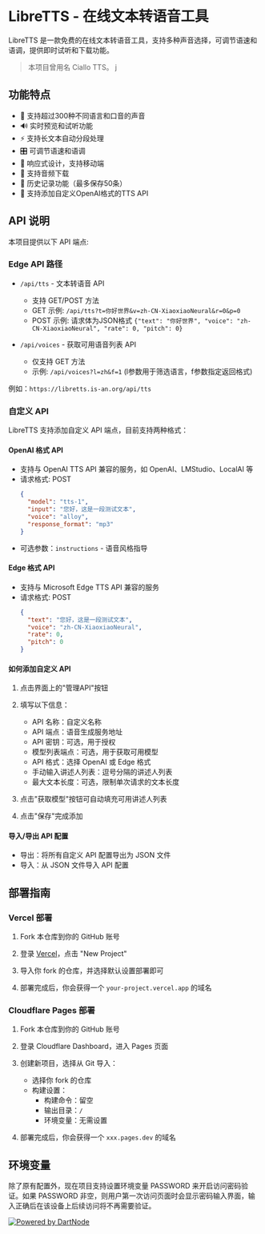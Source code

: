 # LibreTTS - 在线文本转语音工具

LibreTTS 是一款免费的在线文本转语音工具，支持多种声音选择，可调节语速和语调，提供即时试听和下载功能。

> 本项目曾用名 Ciallo TTS。
j
## 功能特点

- 🎯 支持超过300种不同语言和口音的声音
- 🔊 实时预览和试听功能
- ⚡ 支持长文本自动分段处理
- 🎛️ 可调节语速和语调
- 📱 响应式设计，支持移动端
- 💾 支持音频下载
- 📝 历史记录功能（最多保存50条）
- 🔌 支持添加自定义OpenAI格式的TTS API

## API 说明

本项目提供以下 API 端点:

### Edge API 路径

- `/api/tts` - 文本转语音 API
  - 支持 GET/POST 方法
  - GET 示例: `/api/tts?t=你好世界&v=zh-CN-XiaoxiaoNeural&r=0&p=0`
  - POST 示例: 请求体为JSON格式 `{"text": "你好世界", "voice": "zh-CN-XiaoxiaoNeural", "rate": 0, "pitch": 0}`

- `/api/voices` - 获取可用语音列表 API
  - 仅支持 GET 方法
  - 示例: `/api/voices?l=zh&f=1` (l参数用于筛选语言，f参数指定返回格式)

例如：`https://libretts.is-an.org/api/tts`

### 自定义 API

LibreTTS 支持添加自定义 API 端点，目前支持两种格式：

#### OpenAI 格式 API

- 支持与 OpenAI TTS API 兼容的服务，如 OpenAI、LMStudio、LocalAI 等
- 请求格式: POST
  ```json
  {
    "model": "tts-1",
    "input": "您好，这是一段测试文本",
    "voice": "alloy",
    "response_format": "mp3"
  }
  ```
- 可选参数：`instructions` - 语音风格指导

#### Edge 格式 API

- 支持与 Microsoft Edge TTS API 兼容的服务
- 请求格式: POST
  ```json
  {
    "text": "您好，这是一段测试文本",
    "voice": "zh-CN-XiaoxiaoNeural",
    "rate": 0,
    "pitch": 0
  }
  ```

#### 如何添加自定义 API

1. 点击界面上的"管理API"按钮
2. 填写以下信息：
   - API 名称：自定义名称
   - API 端点：语音生成服务地址
   - API 密钥：可选，用于授权
   - 模型列表端点：可选，用于获取可用模型
   - API 格式：选择 OpenAI 或 Edge 格式
   - 手动输入讲述人列表：逗号分隔的讲述人列表
   - 最大文本长度：可选，限制单次请求的文本长度

3. 点击"获取模型"按钮可自动填充可用讲述人列表
4. 点击"保存"完成添加

#### 导入/导出 API 配置

- 导出：将所有自定义 API 配置导出为 JSON 文件
- 导入：从 JSON 文件导入 API 配置

## 部署指南

### Vercel 部署

1. Fork 本仓库到你的 GitHub 账号

2. 登录 [Vercel](https://vercel.com/)，点击 "New Project"

3. 导入你 fork 的仓库，并选择默认设置部署即可

4. 部署完成后，你会获得一个 `your-project.vercel.app` 的域名

### Cloudflare Pages 部署

1. Fork 本仓库到你的 GitHub 账号

2. 登录 Cloudflare Dashboard，进入 Pages 页面

3. 创建新项目，选择从 Git 导入：
   - 选择你 fork 的仓库
   - 构建设置：
     - 构建命令：留空
     - 输出目录：`/`
     - 环境变量：无需设置

4. 部署完成后，你会获得一个 `xxx.pages.dev` 的域名

## 环境变量

除了原有配置外，现在项目支持设置环境变量 PASSWORD 来开启访问密码验证。如果 PASSWORD 非空，则用户第一次访问页面时会显示密码输入界面，输入正确后在该设备上后续访问将不再需要验证。

[![Powered by DartNode](https://dartnode.com/branding/DN-Open-Source-sm.png)](https://dartnode.com "Powered by DartNode - Free VPS for Open Source")
